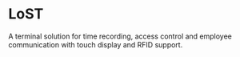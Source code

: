 # LoST
A terminal solution for time recording, access control and employee communication with touch display and RFID support.
